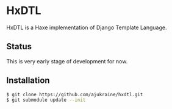 # HxDTL

HxDTL is a Haxe implementation of Django Template Language.

## Status
This is very early stage of development for now.

## Installation

```bash
$ git clone https://github.com/ajukraine/hxdtl.git
$ git submodule update --init
```